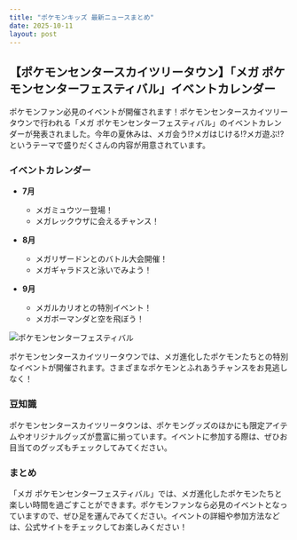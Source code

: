 ```yaml
---
title: "ポケモンキッズ 最新ニュースまとめ"
date: 2025-10-11
layout: post
---
```


## 【ポケモンセンタースカイツリータウン】「メガ ポケモンセンターフェスティバル」イベントカレンダー

ポケモンファン必見のイベントが開催されます！ポケモンセンタースカイツリータウンで行われる「メガ ポケモンセンターフェスティバル」のイベントカレンダーが発表されました。今年の夏休みは、メガ会う!?メガはじける!?メガ遊ぶ!?というテーマで盛りだくさんの内容が用意されています。

### イベントカレンダー

- **7月**
  - メガミュウツー登場！
  - メガレックウザに会えるチャンス！

- **8月**
  - メガリザードンとのバトル大会開催！
  - メガギャラドスと泳いでみよう！

- **9月**
  - メガルカリオとの特別イベント！
  - メガボーマンダと空を飛ぼう！

![ポケモンセンターフェスティバル](https://example.com/pokemon_event.jpg)

ポケモンセンタースカイツリータウンでは、メガ進化したポケモンたちとの特別なイベントが開催されます。さまざまなポケモンとふれあうチャンスをお見逃しなく！

### 豆知識

ポケモンセンタースカイツリータウンは、ポケモングッズのほかにも限定アイテムやオリジナルグッズが豊富に揃っています。イベントに参加する際は、ぜひお目当てのグッズもチェックしてみてください。

### まとめ

「メガ ポケモンセンターフェスティバル」では、メガ進化したポケモンたちと楽しい時間を過ごすことができます。ポケモンファンなら必見のイベントとなっていますので、ぜひ足を運んでみてください。イベントの詳細や参加方法などは、公式サイトをチェックしてお楽しみください！